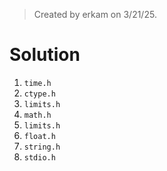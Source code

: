 > Created by erkam on 3/21/25.

# Solution

1. `time.h`
2. `ctype.h`
3. `limits.h`
4. `math.h`
5. `limits.h`
6. `float.h`
7. `string.h`
8. `stdio.h`